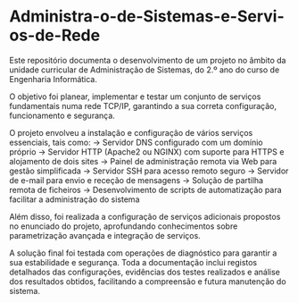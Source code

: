 # Administra-o-de-Sistemas-e-Servi-os-de-Rede

Este repositório documenta o desenvolvimento de um projeto no âmbito da unidade curricular de Administração de Sistemas, do 2.º ano do curso de Engenharia Informática. 

O objetivo foi planear, implementar e testar um conjunto de serviços fundamentais numa rede TCP/IP, garantindo a sua correta configuração, funcionamento e segurança.

O projeto envolveu a instalação e configuração de vários serviços essenciais, tais como:
-> Servidor DNS configurado com um domínio próprio
-> Servidor HTTP (Apache2 ou NGINX) com suporte para HTTPS e alojamento de dois sites
-> Painel de administração remota via Web para gestão simplificada
-> Servidor SSH para acesso remoto seguro
-> Servidor de e-mail para envio e receção de mensagens
-> Solução de partilha remota de ficheiros
-> Desenvolvimento de scripts de automatização para facilitar a administração do sistema

Além disso, foi realizada a configuração de serviços adicionais propostos no enunciado do projeto, aprofundando conhecimentos sobre parametrização avançada e integração de serviços.

A solução final foi testada com operações de diagnóstico para garantir a sua estabilidade e segurança. Toda a documentação inclui registos detalhados das configurações, evidências dos testes realizados e análise dos resultados obtidos, facilitando a compreensão e futura manutenção do sistema.
